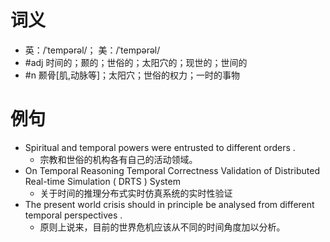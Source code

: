 # 词义
- 英：/ˈtempərəl/； 美：/ˈtempərəl/
- #adj 时间的；颞的；世俗的；太阳穴的；现世的；世间的
- #n 颞骨[肌,动脉等]；太阳穴；世俗的权力；一时的事物
# 例句
- Spiritual and temporal powers were entrusted to different orders .
	- 宗教和世俗的机构各有自己的活动领域。
- On Temporal Reasoning Temporal Correctness Validation of Distributed Real-time Simulation ( DRTS ) System
	- 关于时间的推理分布式实时仿真系统的实时性验证
- The present world crisis should in principle be analysed from different temporal perspectives .
	- 原则上说来，目前的世界危机应该从不同的时间角度加以分析。
